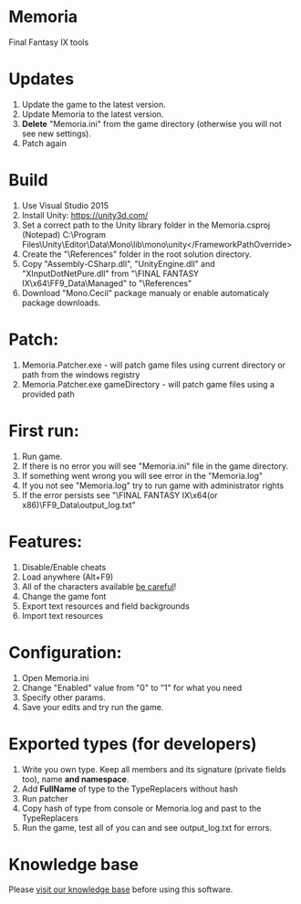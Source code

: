 # Memoria
Final Fantasy IX tools

# Updates
1. Update the game to the latest version.
2. Update Memoria to the latest version.
3. **Delete** "Memoria.ini" from the game directory (otherwise you will not see new settings).
4. Patch again


# Build
1. Use Visual Studio 2015
2. Install Unity: https://unity3d.com/
3. Set a correct path to the Unity library folder in the Memoria.csproj (Notepad)
<FrameworkPathOverride>C:\Program Files\Unity\Editor\Data\Mono\lib\mono\unity\</FrameworkPathOverride>
4. Create the "\References" folder in the root solution directory.
5. Copy "Assembly-CSharp.dll", "UnityEngine.dll" and "XInputDotNetPure.dll" from "\FINAL FANTASY IX\x64\FF9_Data\Managed" to "\References"
6. Download "Mono.Cecil" package manualy or enable automaticaly package downloads.


# Patch:
1. Memoria.Patcher.exe - will patch game files using current directory or path from the windows registry
2. Memoria.Patcher.exe gameDirectory - will patch game files using a provided path


# First run:
1. Run game.
2. If there is no error you will see "Memoria.ini" file in the game directory.
3. If something went wrong you will see error in the "Memoria.log"
4. If you not see "Memoria.log" try to run game with administrator rights
5. If the error persists see "\FINAL FANTASY IX\x64(or x86)\FF9_Data\output_log.txt"


# Features:
1. Disable/Enable cheats
2. Load anywhere (Alt+F9)
3. All of the characters available [be careful](https://github.com/Albeoris/Memoria/issues/3)!
4. Change the game font
5. Export text resources and field backgrounds
6. Import text resources


# Configuration:
1. Open Memoria.ini
2. Change "Enabled" value from "0" to "1" for what you need
3. Specify other params.
4. Save your edits and try run the game.


# Exported types (for developers)
1. Write you own type. Keep all members and its signature (private fields too), name **and namespace**.
2. Add **FullName** of type to the TypeReplacers without hash
3. Run patcher
4. Copy hash of type from console or Memoria.log and past to the TypeReplacers
5. Run the game, test all of you can and see output_log.txt for errors.

# Knowledge base
Please [visit our knowledge base](../../wiki#knowledge-base) before using this software.
